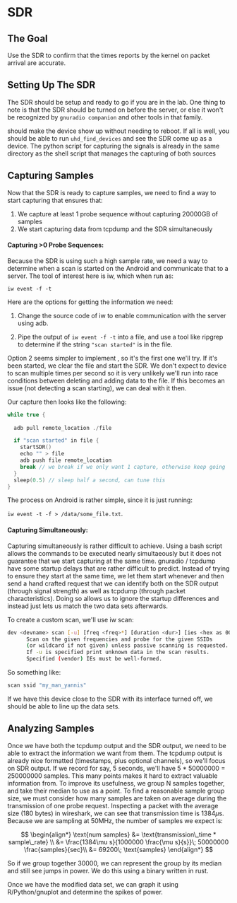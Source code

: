 # SDR

## The Goal
Use the SDR to confirm that the times reports by the kernel on packet arrival
are accurate. 

## Setting Up The SDR
The SDR should be setup and ready to go if you are in the lab. One thing to note
is that the SDR should be turned on before the server, or else it won't be
recognized by `gnuradio companion` and other tools in that family. 


should make the device show up without needing to reboot. If all is well, you
should be able to run `uhd_find_devices` and see the SDR come up as a device.
The python script for capturing the signals is already in the same directory as
the shell script that manages the capturing of both sources


## Capturing Samples
Now that the SDR is ready to capture samples, we need to find a way to start
capturing that ensures that:

1. We capture at least 1 probe sequence without capturing 20000GB of samples 
2. We start capturing data from tcpdump and the SDR simultaneously


#### Capturing >0 Probe Sequences:
Because the SDR is using such a high sample rate, we need a way to determine
when a scan is started on the Android and communicate that to a server. The tool
of interest here is iw, which when run as:

`iw event -f -t`


Here are the options for getting the information we need:

1. Change the source code of iw to enable communication with the server
   using adb.

2. Pipe the output of `iw event -f -t` into a file, and use a tool like ripgrep
   to determine if the string `"scan started"` is in the file. 



Option 2 seems simpler to implement , so it's the first one we'll try. If it's
been started, we clear the file and start the SDR. We don't expect to device to
scan multiple times per second so it is very unlikely we'll run into race
conditions between deleting and adding data to the file. If this becomes an
issue (not detecting a scan starting), we can deal with it then.

Our capture then looks like the following:

```c
while true {
  
  adb pull remote_location ./file

  if "scan started" in file {
    startSDR()
    echo "" > file
    adb push file remote_location
    break // we break if we only want 1 capture, otherwise keep going
  }
  sleep(0.5) // sleep half a second, can tune this 
}
```


The process on Android is rather simple, since it is just running:

`iw event -t -f > /data/some_file.txt`. 




#### Capturing Simultaneously:
Capturing simultaneously is rather difficult to achieve. Using a bash
script allows the commands to be executed nearly simultaeously but it does not
guarantee that we start capturing at the same time. gnuradio / tcpdump have some
startup delays that are rather difficult to predict. Instead of trying to ensure
they start at the same time, we let them start whenever and then send a hand
crafted request that we can identify both on the SDR output (through signal
strength) as well as tcpdump (through packet characteristics). Doing so allows
us to ignore the startup differences and instead just lets us match the two data
sets afterwards.

To create a custom scan, we'll use iw scan:

```bash
dev <devname> scan [-u] [freq <freq>*] [duration <dur>] [ies <hex as 00:11:..>] [meshid <meshid>] [lowpri,flush,ap-force,duration-mandatory] [randomise[=<addr>/<mask>]] [ssid <ssid>*|passive]
      Scan on the given frequencies and probe for the given SSIDs
      (or wildcard if not given) unless passive scanning is requested.
      If -u is specified print unknown data in the scan results.
      Specified (vendor) IEs must be well-formed.
```


So something like:

```bash
scan ssid "my_man_yannis" 
```

If we have this device close to the SDR with its interface turned off, we should
be able to line up the data sets.


## Analyzing Samples
Once we have both the tcpdump output and the SDR output, we need to be able to
extract the information we want from them. The tcpdump output is already nice
formatted (timestamps, plus optional channels), so we'll focus on SDR output. If
we record for say, 5 seconds, we'll have 5 * 50000000 = 250000000 samples. This
many points makes it hard to extract valuable information from. To improve its
usefulness, we group N samples together, and take their median to use as a
point. To find a reasonable sample group size, we must consider how many samples
are taken on average during the transmission of one probe request. Inspecting a
packet with the average size (180 bytes) in wireshark, we can see that
transmission time is $1384\mu$s. Because we are sampling at 50MHz, the number of
samples we expect is:

$$
\begin{align*}
	\text{num samples} &= \text{transmission\_time * sample\_rate} \\
				 &= \frac{1384\mu s}{1000000 \frac{\mu s}{s}}\; 50000000 \frac{samples}{sec}\\
				 &= 69200\; \text{samples}
\end{align*}
$$


So if we group together 30000, we can represent the group by its median and
still see jumps in power. We do this using a binary written in rust.


Once we have the modified data set, we can graph it using R/Python/gnuplot and
determine the spikes of power.
